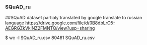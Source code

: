 ### SQuAD_ru

##SQuAD dataset partialy translated by google translate to russian language
https://drive.google.com/file/d/0B8dbLrO5-AEGRGZkVklNZ2FMNTQ/view?usp=sharing


$ wc -l SQuAD_ru.csv
80481 SQuAD_ru.csv
